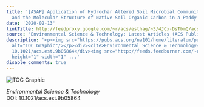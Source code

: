 ```yaml
---
title: '[ASAP] Application of Hydrochar Altered Soil Microbial Community Composition
  and the Molecular Structure of Native Soil Organic Carbon in a Paddy Soil'
date: '2020-02-13'
linkTitle: http://feedproxy.google.com/~r/acs/esthag/~3/4JCx-DsTbmQ/acs.est.9b05864
source: 'Environmental Science & Technology: Latest Articles (ACS Publications)'
description: '<p><img src="https://pubs.acs.org/na101/home/literatum/publisher/achs/journals/content/esthag/0/esthag.ahead-of-print/acs.est.9b05864/20200212/images/medium/es9b05864_0005.gif"
  alt="TOC Graphic"/></p><div><cite>Environmental Science & Technology</cite></div><div>DOI:
  10.1021/acs.est.9b05864</div><img src="http://feeds.feedburner.com/~r/acs/esthag/~4/4JCx-DsTbmQ"
  height="1" width="1" ...'
disable_comments: true
---
```

<p><img src="https://pubs.acs.org/na101/home/literatum/publisher/achs/journals/content/esthag/0/esthag.ahead-of-print/acs.est.9b05864/20200212/images/medium/es9b05864_0005.gif" alt="TOC Graphic"/></p><div><cite>Environmental Science & Technology</cite></div><div>DOI: 10.1021/acs.est.9b05864</div><img src="http://feeds.feedburner.com/~r/acs/esthag/~4/4JCx-DsTbmQ" height="1" width="1" ...